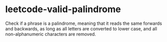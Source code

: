 # leetcode-valid-palindrome
Check if a phrase is a palindrome, meaning that it reads the same forwards and backwards, as long as all letters are converted to lower case, and all non-alphanumeric characters are removed.

